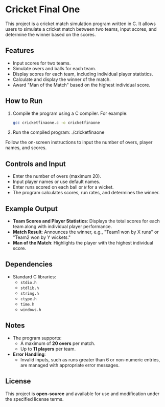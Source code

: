 # Cricket Final One

This project is a cricket match simulation program written in C. It allows users to simulate a cricket match between two teams, input scores, and determine the winner based on the scores.

## Features

- Input scores for two teams.
- Simulate overs and balls for each team.
- Display scores for each team, including individual player statistics.
- Calculate and display the winner of the match.
- Award "Man of the Match" based on the highest individual score.

## How to Run

1. Compile the program using a C compiler. For example:
   ```bash
   gcc cricketfinaone.c -o cricketfinaone

2. Run the compiled program:
    ./cricketfinaone

Follow the on-screen instructions to input the number of overs, player names, and scores.

## Controls and Input
- Enter the number of overs (maximum 20).
- Input player names or use default names.
- Enter runs scored on each ball or `W` for a wicket.
- The program calculates scores, run rates, and determines the winner.
## Example Output

- **Team Scores and Player Statistics**: Displays the total scores for each team along with individual player performance.
- **Match Result**: Announces the winner, e.g., "Team1 won by X runs" or "Team2 won by Y wickets."
- **Man of the Match**: Highlights the player with the highest individual score.

## Dependencies

- Standard C libraries:
    - `stdio.h`
    - `stdlib.h`
    - `string.h`
    - `ctype.h`
    - `time.h`
    - `windows.h`

## Notes

- The program supports:
    - A maximum of **20 overs** per match.
    - Up to **11 players** per team.
- **Error Handling**:
    - Invalid inputs, such as runs greater than 6 or non-numeric entries, are managed with appropriate error messages.

## License

This project is **open-source** and available for use and modification under the specified license terms.

